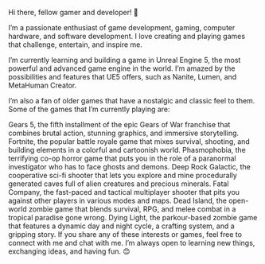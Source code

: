 Hi there, fellow gamer and developer! 👋

I’m a passionate enthusiast of game development, gaming, computer hardware, and software development. I love creating and playing games that challenge, entertain, and inspire me.

I’m currently learning and building a game in Unreal Engine 5, the most powerful and advanced game engine in the world. I’m amazed by the possibilities and features that UE5 offers, such as Nanite, Lumen, and MetaHuman Creator.

I’m also a fan of older games that have a nostalgic and classic feel to them. Some of the games that I’m currently playing are:

Gears 5, the fifth installment of the epic Gears of War franchise that combines brutal action, stunning graphics, and immersive storytelling.
Fortnite, the popular battle royale game that mixes survival, shooting, and building elements in a colorful and cartoonish world.
Phasmophobia, the terrifying co-op horror game that puts you in the role of a paranormal investigator who has to face ghosts and demons.
Deep Rock Galactic, the cooperative sci-fi shooter that lets you explore and mine procedurally generated caves full of alien creatures and precious minerals.
Fatal Company, the fast-paced and tactical multiplayer shooter that pits you against other players in various modes and maps.
Dead Island, the open-world zombie game that blends survival, RPG, and melee combat in a tropical paradise gone wrong.
Dying Light, the parkour-based zombie game that features a dynamic day and night cycle, a crafting system, and a gripping story.
If you share any of these interests or games, feel free to connect with me and chat with me. I’m always open to learning new things, exchanging ideas, and having fun. 😊
<!---
theYokomohoyo/theYokomohoyo is a ✨ special ✨ repository because its `README.md` (this file) appears on your GitHub profile.
You can click the Preview link to take a look at your changes.
--->
